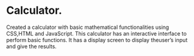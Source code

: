 # Calculator.
Created a calculator with basic mathematical functionalities using CSS,HTML and JavaScript.
This calculator has an interactive interface to perform basic functions. It has a display screen to display theuser’s input and give the results.

